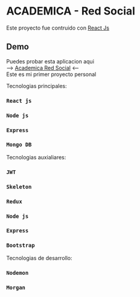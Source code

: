 # ACADEMICA - Red Social

Este proyecto fue contruido con [React Js](https://github.com/facebook/react)

## Demo

Puedes probar esta aplicacion aqui\
--> [Academica Red Social](https://red-social-mision-tic.herokuapp.com) <--\
Este es mi primer proyecto personal

Tecnologias principales:

### `React js`

### `Node js`

### `Express`

### `Mongo DB`

Tecnologias auxialiares:

### `JWT`

### `Skeleton`

### `Redux`

### `Node js`

### `Express`

### `Bootstrap`

Tecnologias de desarrollo:
### `Nodemon`

### `Morgan`